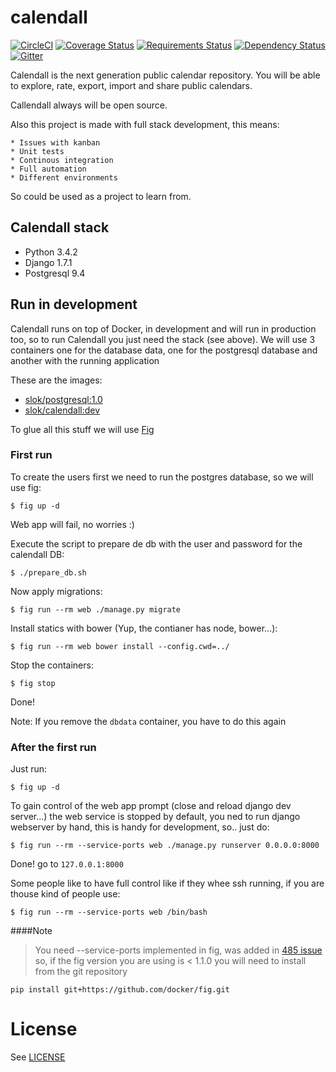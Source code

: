 calendall
=========

[![CircleCI](https://circleci.com/gh/calendall/calendall.png?style=shield&circle-token=:circle-token)](https://circleci.com/gh/calendall/calendall)
[![Coverage Status](https://img.shields.io/coveralls/calendall/calendall.svg)](https://coveralls.io/r/calendall/calendall?branch=master)
[![Requirements Status](https://requires.io/github/calendall/calendall/requirements.svg?branch=master)](https://requires.io/github/calendall/calendall/requirements/?branch=master)
[![Dependency Status](https://www.versioneye.com/user/projects/54b53768050646e16d000007/badge.svg?style=flat)](https://www.versioneye.com/user/projects/54b53768050646e16d000007)
[![Gitter](https://badges.gitter.im/Join%20Chat.svg)](https://gitter.im/calendall/calendall?utm_source=badge&utm_medium=badge&utm_campaign=pr-badge&utm_content=badge)

Calendall is the next generation public calendar repository. You will be able
to explore, rate, export, import and share public calendars.

Callendall always will be open source.

Also this project is made with full stack development, this means:

    * Issues with kanban
    * Unit tests
    * Continous integration
    * Full automation
    * Different environments

So could be used as a project to learn from.

Calendall stack
---------------

- Python 3.4.2
- Django 1.7.1
- Postgresql 9.4

Run in development
------------------

Calendall runs on top of Docker, in development and will run in production too,
so to run Calendall you just need the stack (see above). We will use 3 containers
one for the database data, one for the postgresql database and another with the
running application

These are the images:

- [slok/postgresql:1.0](https://github.com/slok/docker-postgresql)
- [slok/calendall:dev](https://github.com/slok/docker-calendall)

To glue all this stuff we will use [Fig](http://www.fig.sh/)

### First run

To create the users first we need to run the postgres database, so we will use fig:

    $ fig up -d

Web app will fail, no worries :)

Execute the script to prepare de db with the user and password for the calendall DB:

    $ ./prepare_db.sh

Now apply migrations:

    $ fig run --rm web ./manage.py migrate

Install statics with bower (Yup, the contianer has node, bower...):

    $ fig run --rm web bower install --config.cwd=../

Stop the containers:

    $ fig stop

Done!

Note: If you remove the `dbdata` container, you have to do this again

### After the first run

Just run:

    $ fig up -d


To gain control of the web app prompt (close and reload django dev server...)
the web service is stopped by default, you ned to run django webserver by hand,
this is handy for development, so.. just do:

    $ fig run --rm --service-ports web ./manage.py runserver 0.0.0.0:8000

Done! go to `127.0.0.1:8000`

Some people like to have full control like if they whee ssh running, if you are
thouse kind of people use:

    $ fig run --rm --service-ports web /bin/bash

####Note

> You need --service-ports implemented in fig, was added in [485 issue](https://github.com/docker/fig/pull/485)
> so, if the fig version you are using is < 1.1.0 you will need to install from
> the git repository

    pip install git+https://github.com/docker/fig.git

License
=======

See [LICENSE](https://github.com/calendall/calendall/blob/master/LICENSE)